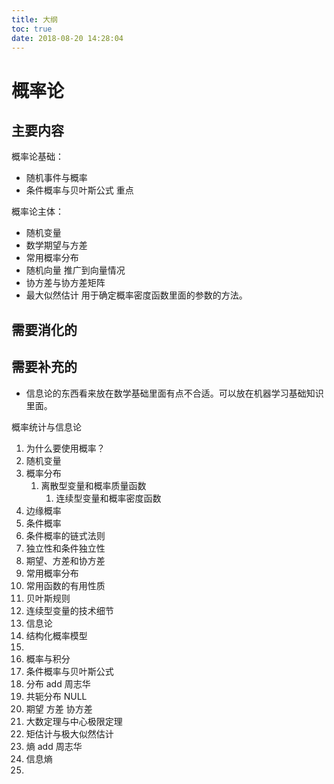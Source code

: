 ```yaml
---
title: 大纲
toc: true
date: 2018-08-20 14:28:04
---
```

# 概率论


## 主要内容


概率论基础：

- 随机事件与概率
- 条件概率与贝叶斯公式 重点

概率论主体：

- 随机变量
- 数学期望与方差
- 常用概率分布
- 随机向量 推广到向量情况
- 协方差与协方差矩阵
- 最大似然估计 用于确定概率密度函数里面的参数的方法。


## 需要消化的


## 需要补充的



- 信息论的东西看来放在数学基础里面有点不合适。可以放在机器学习基础知识里面。

概率统计与信息论

1. 为什么要使用概率？
2. 随机变量
3. 概率分布
   1. 离散型变量和概率质量函数
      1. 连续型变量和概率密度函数
4. 边缘概率
5. 条件概率
6. 条件概率的链式法则
7. 独立性和条件独立性
8. 期望、方差和协方差
9. 常用概率分布
10. 常用函数的有用性质
11. 贝叶斯规则
12. 连续型变量的技术细节
13. 信息论
14. 结构化概率模型
15.
16. 概率与积分
17. 条件概率与贝叶斯公式
18. 分布 add 周志华
19. 共轭分布 NULL
20. 期望 方差 协方差
21. 大数定理与中心极限定理
22. 矩估计与极大似然估计
23. 熵  add 周志华
24. 信息熵
25.

